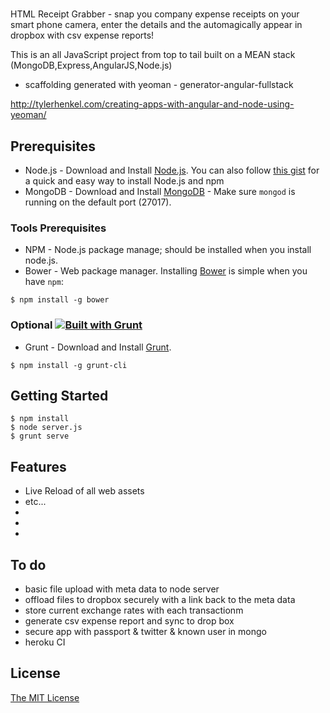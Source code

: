 # 
HTML Receipt Grabber - snap you company expense receipts on your smart phone camera, enter the details and the automagically appear in dropbox with csv expense reports!

This is an all JavaScript project from top to tail built on a MEAN stack (MongoDB,Express,AngularJS,Node.js)

- scaffolding generated with yeoman  - generator-angular-fullstack

http://tylerhenkel.com/creating-apps-with-angular-and-node-using-yeoman/

## Prerequisites
* Node.js - Download and Install [Node.js](http://www.nodejs.org/download/). You can also follow [this gist](https://gist.github.com/isaacs/579814) for a quick and easy way to install Node.js and npm
* MongoDB - Download and Install [MongoDB](http://docs.mongodb.org/manual/installation/) - Make sure `mongod` is running on the default port (27017).

### Tools Prerequisites
* NPM - Node.js package manage; should be installed when you install node.js.
* Bower - Web package manager. Installing [Bower](http://bower.io/) is simple when you have `npm`:

```
$ npm install -g bower
```

### Optional [![Built with Grunt](https://cdn.gruntjs.com/builtwith.png)](http://gruntjs.com/)
* Grunt - Download and Install [Grunt](http://gruntjs.com).
```
$ npm install -g grunt-cli
```


## Getting Started

```
$ npm install
$ node server.js
$ grunt serve
```

## Features
- Live Reload of all web assets
- etc...
-
-
-


## To do

  * basic file upload with meta data to node server 
  * offload files to dropbox securely with a link back to the meta data
  * store current exchange rates with each transactionm
  * generate csv expense report and sync to drop box
  * secure app with passport & twitter & known user in mongo
  * heroku CI 

## License
[The MIT License](http://opensource.org/licenses/MIT)
